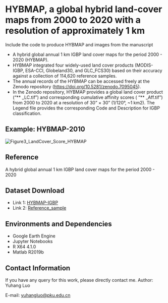 # HYBMAP, a global hybrid land-cover maps from 2000 to 2020 with a resolution of approximately 1 km
Include the code to produce HYBMAP and images from the manuscript
* A hybrid global annual 1 km IGBP land cover maps for the period 2000 - 2020 (HYBMAP). 
* HYBMAP integrated four widely-used land cover products (MODIS-IGBP, ESA-CCI, Globeland30, and GLC_FCS30) based on their accuracy against a collection of 114,620 reference samples.
* The annual records of the HYBMAP can be accessed freely at the Zenodo repository (https://doi.org/10.5281/zenodo.7095045). 
* In the Zenodo repository, HYBMAP provides a global land cover product (“** _LC.tif”) and corresponding cumulative affinity scores ( “** _Aff.tif”) from 2000 to 2020 at a resolution of 30” × 30” (1/120°, ~1 km2). The Legend file provides the corresponding Code and Description for IGBP classification.
## Example: HYBMAP-2010
![Figure3_LandCover_Score_HYBMAP](https://github.com/yuhangluoEarth/Photo/blob/main/Figure3_LandCover_Score_HYBMAP.png)

## Reference
A hybrid global annual 1 km IGBP land cover maps for the period 2000 - 2020

## Dataset Download
* Link 1:
  [HYBMAP-IGBP](https://doi.org/10.5281/zenodo.7306349)
* Link 2:
  [Reference_sample](https://code.earthengine.google.com/?asset=users/luoyuhang/HYBMAP_Globe_AllValid2_Year/AReference_samples)
  
## Environments and Dependencies
* Google Earth Engine
* Jupyter Notebooks
* R X64 4.1.0
* Matlab R2019b

## Contact Information
If you have any query for this work, please directly contact me.
Author: Yuhang Luo

E-mail: yuhangluo@pku.edu.cn
